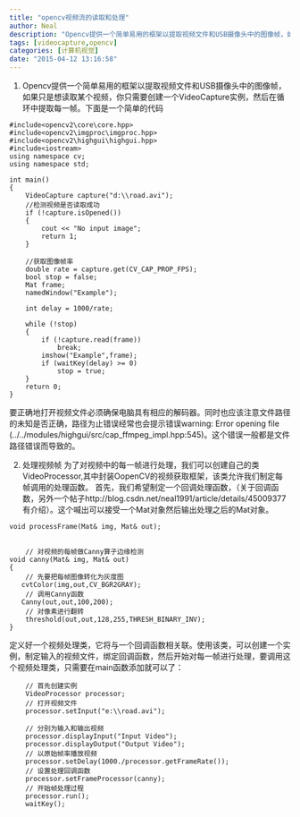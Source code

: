 ```yaml
---
title: "opencv视频流的读取和处理"
author: Neal
description: "Opencv提供一个简单易用的框架以提取视频文件和USB摄像头中的图像帧，如果只是想读取某个视频，你只需要创建一个VideoCapture实例，然后在循环中提取每一帧。下面是一个简单的代码"
tags: [videocapture,opencv]
categories: [计算机视觉]
date: "2015-04-12 13:16:58"
---
```

 1. Opencv提供一个简单易用的框架以提取视频文件和USB摄像头中的图像帧，如果只是想读取某个视频，你只需要创建一个VideoCapture实例，然后在循环中提取每一帧。下面是一个简单的代码

```
#include<opencv2\core\core.hpp>
#include<opencv2\imgproc\imgproc.hpp>
#include<opencv2\highgui\highgui.hpp>
#include<iostream>
using namespace cv;
using namespace std;

int main()
{
	VideoCapture capture("d:\\road.avi");
	//检测视频是否读取成功
	if (!capture.isOpened())
	{
		cout << "No input image";
		return 1;
	}

	//获取图像帧率
	double rate = capture.get(CV_CAP_PROP_FPS);
	bool stop = false;
	Mat frame;
	namedWindow("Example");

	int delay = 1000/rate;

	while (!stop)
	{
		if (!capture.read(frame))
			break;
		imshow("Example",frame);
		if (waitKey(delay) >= 0)
			stop = true;
	}
	return 0;
}

```
要正确地打开视频文件必须确保电脑具有相应的解码器。同时也应该注意文件路径的未知是否正确，路径为止错误经常也会提示错误warning: Error opening file (../../modules/highgui/src/cap_ffmpeg_impl.hpp:545)。这个错误一般都是文件路径错误而导致的。

 2. 处理视频帧
 为了对视频中的每一帧进行处理，我们可以创建自己的类VideoProcessor,其中封装OopenCV的视频获取框架，该类允许我们制定每帧调用的处理函数。
 首先，我们希望制定一个回调处理函数，（关于回调函数，另外一个帖子http://blog.csdn.net/neal1991/article/details/45009377有介绍）。这个喊出可以接受一个Mat对象然后输出处理之后的Mat对象。

```
void processFrame(Mat& img, Mat& out);


    // 对视频的每帧做Canny算子边缘检测
void canny(Mat& img, Mat& out) 
{
    // 先要把每帧图像转化为灰度图
   cvtColor(img,out,CV_BGR2GRAY);
    // 调用Canny函数
   Canny(out,out,100,200);
    // 对像素进行翻转
    threshold(out,out,128,255,THRESH_BINARY_INV);
}
```

定义好一个视频处理类，它将与一个回调函数相关联。使用该类，可以创建一个实例，制定输入的视频文件，绑定回调函数，然后开始对每一帧进行处理，要调用这个视频处理类，只需要在main函数添加就可以了：

```
	// 首先创建实例
    VideoProcessor processor;
    // 打开视频文件
    processor.setInput("e:\\road.avi");
    
    // 分别为输入和输出视频
    processor.displayInput("Input Video");
    processor.displayOutput("Output Video");
    // 以原始帧率播放视频
    processor.setDelay(1000./processor.getFrameRate());
    // 设置处理回调函数
    processor.setFrameProcessor(canny);
    // 开始帧处理过程
    processor.run();
    waitKey();
```